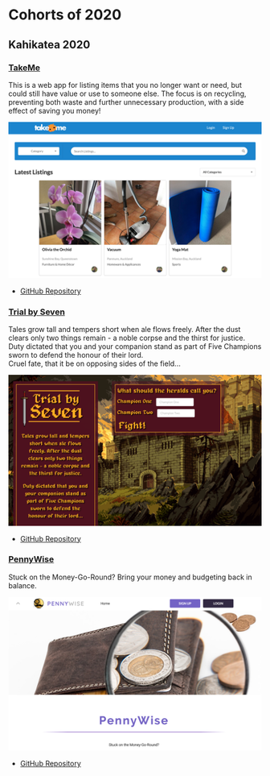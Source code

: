 # Cohorts of 2020

Kahikatea 2020
---------

### [TakeMe](https://take-me-nz.herokuapp.com)

This is a web app for listing items that you no longer want or need, but could still have value or use to someone else. The focus is on recycling, preventing both waste and further unnecessary production, with a side effect of saving you money!

![](images/2020/take-me.png)

* [GitHub Repository](https://github.com/kahikatea-2020/take-me)

### [Trial by Seven](https://the-name-of-the-game.herokuapp.com/)

Tales grow tall and tempers short when ale flows freely. After the dust clears only two things remain - a noble corpse and the thirst for justice.\
Duty dictated that you and your companion stand as part of Five Champions sworn to defend the honour of their lord.\
Cruel fate, that it be on opposing sides of the field...

![](images/2020/trial-by-seven.png)

* [GitHub Repository](https://github.com/kahikatea-2020/The-Name-Of-The-Game)

### [PennyWise](https://pennywise-eda.herokuapp.com/#/)

Stuck on the Money-Go-Round? Bring your money and budgeting back in balance.

![](images/2020/pennywise.png)

* [GitHub Repository](https://github.com/malyz01/pennyWise)